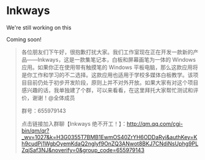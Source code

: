 # Inkways

We're still working on this

Coming soon!

> 各位朋友们下午好，很抱歉打扰大家。我们工作室现在正在开发一款新的产品——Inkways，这是一款集笔记本，白板和屏幕画笔为一体的 Windows 应用。如果你正在使用带有触摸笔的 Windows 平板电脑，那么这款应用将是你工作和学习的不二选择。这款应用也适用于学校多媒体白板教学。该项目目前仍处于初步开发阶段，原则上并不对外开放。如果大家有对这个项目感兴趣的话，我单独建了个群，可以来看看，在这里拜托大家帮忙测试和评价，谢谢！@全体成员 
> 
> 群号：655979143
> 
> 点击链接加入群聊【Inkways 绝不开工！】：http://qm.qq.com/cgi-bin/qm/qr?_wv=1027&k=H3G0355T7BMB1EwmOS40ZrYH6ODDaRyi&authKey=Kh9cudPj1WgbOyemKdaQ2nglyf9OnZQ3ANwot8BKJ7CNdiNsUphg9PLZqjSaf3NJ&noverify=0&group_code=655979143
